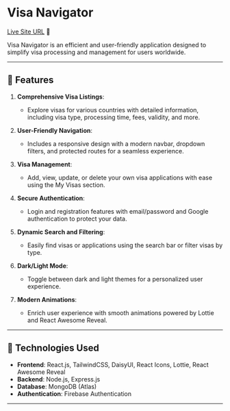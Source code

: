 # Visa Navigator

[Live Site URL](https://visa-nav.web.app/) 🚀

Visa Navigator is an efficient and user-friendly application designed to simplify visa processing and management for users worldwide.

---

## 🌟 Features

1. **Comprehensive Visa Listings**:

   - Explore visas for various countries with detailed information, including visa type, processing time, fees, validity, and more.

2. **User-Friendly Navigation**:

   - Includes a responsive design with a modern navbar, dropdown filters, and protected routes for a seamless experience.

3. **Visa Management**:

   - Add, view, update, or delete your own visa applications with ease using the My Visas section.

4. **Secure Authentication**:

   - Login and registration features with email/password and Google authentication to protect your data.

5. **Dynamic Search and Filtering**:

   - Easily find visas or applications using the search bar or filter visas by type.

6. **Dark/Light Mode**:

   - Toggle between dark and light themes for a personalized user experience.

7. **Modern Animations**:
   - Enrich user experience with smooth animations powered by Lottie and React Awesome Reveal.

---

## 🚀 Technologies Used

- **Frontend**: React.js, TailwindCSS, DaisyUI, React Icons, Lottie, React Awesome Reveal
- **Backend**: Node.js, Express.js
- **Database**: MongoDB (Atlas)
- **Authentication**: Firebase Authentication

---
